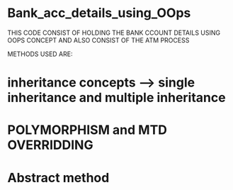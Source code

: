 # Bank_acc_details_using_OOps

THIS CODE CONSIST OF HOLDING THE BANK CCOUNT DETAILS USING OOPS CONCEPT AND ALSO CONSIST OF THE ATM PROCESS

METHODS USED ARE:
# inheritance concepts --> single inheritance and multiple inheritance
# POLYMORPHISM and MTD OVERRIDDING
# Abstract method
